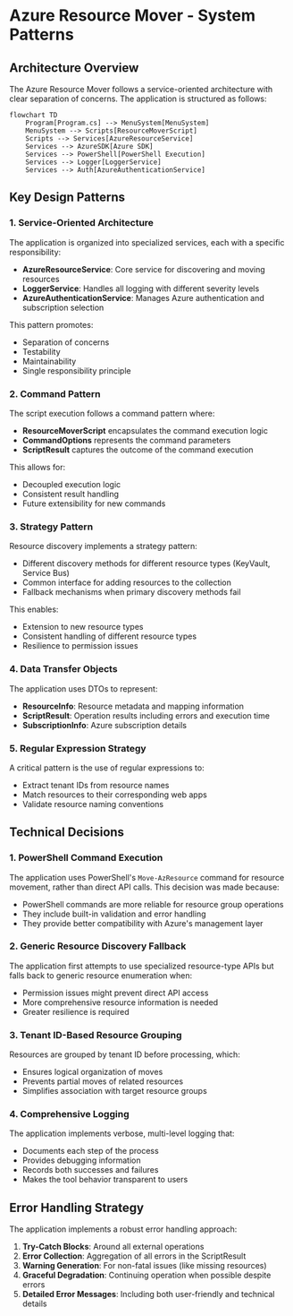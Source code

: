 # Azure Resource Mover - System Patterns

## Architecture Overview

The Azure Resource Mover follows a service-oriented architecture with clear separation of concerns. The application is structured as follows:

```mermaid
flowchart TD
    Program[Program.cs] --> MenuSystem[MenuSystem]
    MenuSystem --> Scripts[ResourceMoverScript]
    Scripts --> Services[AzureResourceService]
    Services --> AzureSDK[Azure SDK]
    Services --> PowerShell[PowerShell Execution]
    Services --> Logger[LoggerService]
    Services --> Auth[AzureAuthenticationService]
```

## Key Design Patterns

### 1. Service-Oriented Architecture
The application is organized into specialized services, each with a specific responsibility:

- **AzureResourceService**: Core service for discovering and moving resources
- **LoggerService**: Handles all logging with different severity levels
- **AzureAuthenticationService**: Manages Azure authentication and subscription selection

This pattern promotes:
- Separation of concerns
- Testability
- Maintainability
- Single responsibility principle

### 2. Command Pattern
The script execution follows a command pattern where:

- **ResourceMoverScript** encapsulates the command execution logic
- **CommandOptions** represents the command parameters
- **ScriptResult** captures the outcome of the command execution

This allows for:
- Decoupled execution logic
- Consistent result handling
- Future extensibility for new commands

### 3. Strategy Pattern
Resource discovery implements a strategy pattern:

- Different discovery methods for different resource types (KeyVault, Service Bus)
- Common interface for adding resources to the collection
- Fallback mechanisms when primary discovery methods fail

This enables:
- Extension to new resource types
- Consistent handling of different resource types
- Resilience to permission issues

### 4. Data Transfer Objects
The application uses DTOs to represent:

- **ResourceInfo**: Resource metadata and mapping information
- **ScriptResult**: Operation results including errors and execution time
- **SubscriptionInfo**: Azure subscription details

### 5. Regular Expression Strategy
A critical pattern is the use of regular expressions to:

- Extract tenant IDs from resource names
- Match resources to their corresponding web apps
- Validate resource naming conventions

## Technical Decisions

### 1. PowerShell Command Execution
The application uses PowerShell's `Move-AzResource` command for resource movement, rather than direct API calls. This decision was made because:

- PowerShell commands are more reliable for resource group operations
- They include built-in validation and error handling
- They provide better compatibility with Azure's management layer

### 2. Generic Resource Discovery Fallback
The application first attempts to use specialized resource-type APIs but falls back to generic resource enumeration when:

- Permission issues might prevent direct API access
- More comprehensive resource information is needed
- Greater resilience is required

### 3. Tenant ID-Based Resource Grouping
Resources are grouped by tenant ID before processing, which:

- Ensures logical organization of moves
- Prevents partial moves of related resources
- Simplifies association with target resource groups

### 4. Comprehensive Logging
The application implements verbose, multi-level logging that:

- Documents each step of the process
- Provides debugging information
- Records both successes and failures
- Makes the tool behavior transparent to users

## Error Handling Strategy

The application implements a robust error handling approach:

1. **Try-Catch Blocks**: Around all external operations
2. **Error Collection**: Aggregation of all errors in the ScriptResult
3. **Warning Generation**: For non-fatal issues (like missing resources)
4. **Graceful Degradation**: Continuing operation when possible despite errors
5. **Detailed Error Messages**: Including both user-friendly and technical details
